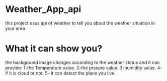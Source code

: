 # Weather_App_api
this project uses api of weather to tell you about the weather situation in your area

# What it can show you?
the background image changes according to the weather status and it can provide:
1-the Temperature value.
2-the prssure value.
3-humidity value.
4- if it is cloud or not.
5- it can detect the place you live.
